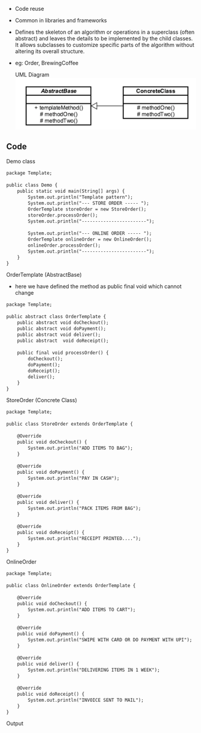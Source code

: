 - Code reuse
- Common in libraries and frameworks
- Defines the skeleton of an algorithm or operations in a superclass (often abstract) and leaves the details to be implemented by the child classes. It allows subclasses to customize specific parts of the algorithm without altering its overall structure.
- eg: Order, BrewingCoffee

	UML Diagram
	![](attachements/Pasted%20image%2020240923121657.png)

##  Code

Demo class
```
package Template;  
  
public class Demo {  
    public static void main(String[] args) {  
        System.out.println("Template pattern");  
        System.out.println("--- STORE ORDER ----- ");  
        OrderTemplate storeOrder = new StoreOrder();  
        storeOrder.processOrder();  
        System.out.println("------------------------");  
  
        System.out.println("--- ONLINE ORDER ----- ");  
        OrderTemplate onlineOrder = new OnlineOrder();  
        onlineOrder.processOrder();  
        System.out.println("------------------------");  
    }  
}
```

OrderTemplate (AbstractBase)
- here we have defined the method as public final void which cannot change
```
package Template;  
  
public abstract class OrderTemplate {  
    public abstract void doCheckout();  
    public abstract void doPayment();  
    public abstract void deliver();  
    public abstract  void doReceipt();  
  
    public final void processOrder() {  
        doCheckout();  
        doPayment();  
        doReceipt();  
        deliver();  
    }  
}

```

StoreOrder (Concrete Class)
```
package Template;  
  
public class StoreOrder extends OrderTemplate {  
  
    @Override  
    public void doCheckout() {  
        System.out.println("ADD ITEMS TO BAG");  
    }  
  
    @Override  
    public void doPayment() {  
        System.out.println("PAY IN CASH");  
    }  
  
    @Override  
    public void deliver() {  
        System.out.println("PACK ITEMS FROM BAG");  
    }  
  
    @Override  
    public void doReceipt() {  
        System.out.println("RECEIPT PRINTED....");  
    }  
}
```

OnlineOrder
```
package Template;  
  
public class OnlineOrder extends OrderTemplate {  
  
    @Override  
    public void doCheckout() {  
        System.out.println("ADD ITEMS TO CART");  
    }  
  
    @Override  
    public void doPayment() {  
        System.out.println("SWIPE WITH CARD OR DO PAYMENT WITH UPI");  
    }  
  
    @Override  
    public void deliver() {  
        System.out.println("DELIVERING ITEMS IN 1 WEEK");  
    }  
  
    @Override  
    public void doReceipt() {  
        System.out.println("INVOICE SENT TO MAIL");  
    }  
}
```

Output
```

```